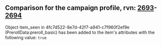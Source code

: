 ## Comparison for the campaign profile, rvn: [2693](https://github.com/PRO100KatYT/FortniteProfileRevisions/tree/main/profiles/campaign/2693%20campaign.json)-[2694](https://github.com/PRO100KatYT/FortniteProfileRevisions/tree/main/profiles/campaign/2694%20campaign.json)

Object item_seen in 4fc7d522-8e7d-42f7-a941-c7f960f2ef9e (PrerollData:preroll_basic) has been added to the item's attributes with the following value: `true`
<br><br>
